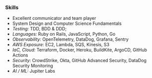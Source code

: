### Skills

- Excellent communicator and team player
- System Design and Computer Science Fundamentals
- _Testing:_ TDD, BDD & DDD;
- _Languages:_ Ruby on Rails, JavaScript, Python, Go
- _Observability:_ OpenTelemetry, DataDog, Grafana, Sentry
- _AWS Exposure_: EC2, Lambda, SQS, Kinesis, S3
- _IaC, Cloud:_ Terraform, Docker, Heroku, BuildKite, ArgoCD, GitHub Actions
- _Security:_ CrowdStrike, Okta, GitHub Advanced Security, DataDog Security Monitoring
- _AI / ML:_ Jupiter Labs
